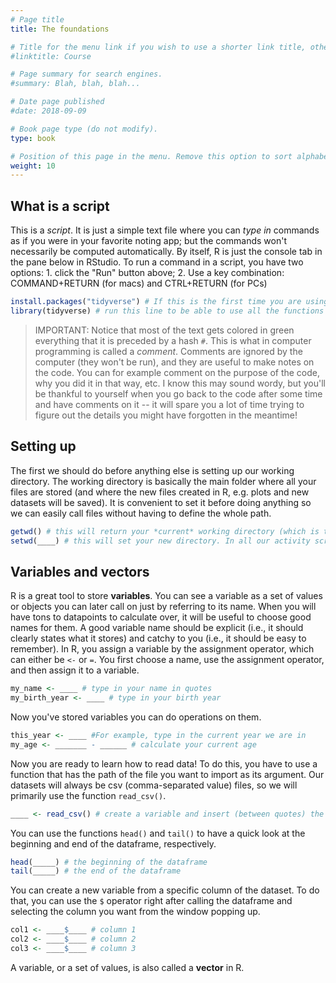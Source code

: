 ```yaml
---
# Page title
title: The foundations

# Title for the menu link if you wish to use a shorter link title, otherwise remove this option.
#linktitle: Course

# Page summary for search engines.
#summary: Blah, blah, blah...

# Date page published
#date: 2018-09-09

# Book page type (do not modify).
type: book

# Position of this page in the menu. Remove this option to sort alphabetically.
weight: 10
---
```


## What is a script

This is a *script*. It is just a simple text file where you can *type in* commands as if you were in your favorite noting app; but the commands won't necessarily be computed automatically. By itself, R is just the console tab in the pane below in RStudio. To run a command in a script, you have two options: 1. click the "Run" button above; 2. Use a key combination: COMMAND+RETURN (for macs) and CTRL+RETURN (for PCs)

```r
install.packages("tidyverse") # If this is the first time you are using R, you need to install this. You will have to do this only once
library(tidyverse) # run this line to be able to use all the functions we need. You will have to run line everytime you quit RStudio and open it again. 
```

> IMPORTANT: Notice that most of the text gets colored in green everything that it is preceded by a hash `#`. This is what in computer programming is called a _comment_. Comments are ignored by the computer (they won't be run), and they are useful to make notes on the code. You can for example comment on the purpose of the code, why you did it in that way, etc. I know this may sound wordy, but you'll be thankful to yourself when you go back to the code after some time and have comments on it -- it will spare you a lot of time trying to figure out the details you might have forgotten in the meantime!

## Setting up

The first we should do before anything else is setting up our working directory. The working directory is basically the main folder where all your files are stored (and where the new files created in R, e.g. plots and new datasets will be saved). It is convenient to set it before doing anything so we can easily call files without having to define the whole path. 

```r
getwd() # this will return your *current* working directory (which is the home directly by default)
setwd(____) # this will set your new directory. In all our activity scripts, underscores (____) are placeholders for something else that you will have to figure out to type in. Here, just copy and paste the full path of your favourite folder (you can change this anytime).
```

## Variables and vectors

R is a great tool to store **variables**. You can see a variable as a set of values or objects you can later call on just by referring to its name. When you will have tons to datapoints to calculate over, it will be useful to choose good names for them. A good variable name should be explicit (i.e., it should clearly states what it stores) and catchy to you (i.e., it should be easy to remember). In R, you assign a variable by the assignment operator, which can either be `<-` or `=`. You first choose a name, use the assignment operator, and then assign it to a variable. 

```r
my_name <- ____ # type in your name in quotes
my_birth_year <- ____ # type in your birth year
```

Now you've stored variables you can do operations on them. 

```r
this_year <- ____ #For example, type in the current year we are in
my_age <- _______ - ______ # calculate your current age
```

Now you are ready to learn how to read data! To do this, you have to use a function that has the path of the file you want to import as its argument. Our datasets will always be csv (comma-separated value) files, so we will primarily use the function `read_csv()`.

```r
____ <- read_csv() # create a variable and insert (between quotes) the right path to import the data enclosed in the folder you downloaded.
```

You can use the functions `head()` and `tail()` to have a quick look at the beginning and end of the dataframe, respectively. 

```r
head(_____) # the beginning of the dataframe
tail(_____) # the end of the dataframe
```

You can create a new variable from a specific column of the dataset. To do that, you can use the `$` operator right after calling the dataframe and selecting the column you want from the window popping up.

```r
col1 <- ____$____ # column 1
col2 <- ____$____ # column 2
col3 <- ____$____ # column 3
```

A variable, or a set of values, is also called a **vector** in R.